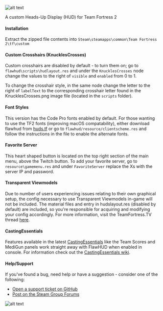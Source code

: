 ![alt text](https://i.imgur.com/2YFHa7X.png)

A custom Heads-Up Display (HUD) for Team Fortress 2

#### Installation
Extract the zipped file contents into `Steam\steamapps\common\Team Fortress 2\tf\custom`

#### Custom Crosshairs (KnucklesCrosses)
Custom crosshairs are disabled by default - to turn them on; go to `flawhud\scripts\hudlayout.res` and under the `KnucklesCrosses` node change the values to the right of `visible` and `enabled` from 0 to 1.

To change the crosshair style, in the same node change the letter to the right of `labelText` to the corresponding crosshair letter found in the KnucklesCrosses.png image file (located in the `scripts` folder).

#### Font Styles
This version has the Code Pro fonts enabled by default. For those wanting to use the TF2 fonts (improving macOS compatability), either download flawhud from [huds.tf](https://huds.tf/forum/showthread.php?tid=252) or go to `flawhud/resource/clientscheme.res` and follow the instructions in the file to enable the alternate fonts.

#### Favorite Server
This heart shaped button is located on the top right section of the main menu, above the Twitch button. To add your favorite server, go to `resource\gamemenu.res` and under `FavoriteServer` replace the Xs with the server IP and password.

#### Transparent Viewmodels
Due to number of users experiencing issues relating to their own graphical setup, the config necessary to use Transparent Viewmodels in-game will not be included. The material files and entry in hudslayout.res (disabled by default) are included, so you're responsible for acquiring and modifying your config accordingly. For more information, visit the TeamFortress.TV thread [here](http://www.teamfortress.tv/21928/transparent-viewmodels-in-any-hud).

#### CastingEssentials
Features available in the latest [CastingEssentials](https://github.com/PazerOP/CastingEssentials/releases) like the Team Scores and MediGun panels work straight away with FlawHUD when enabled in console. For information check out the [CastingEssentials wiki](https://github.com/PazerOP/CastingEssentials/wiki).

#### Help/Support
If you've found a bug, need help or have a suggestion - consider one of the following:
* [Open a support ticket on GitHub](https://github.com/CriticalFlaw/FlawHUD/issues/new)
* [Post on the Steam Group Forums](https://steamcommunity.com/groups/FlawHUD/discussions)

![alt text](https://forthebadge.com/images/badges/designed-in-etch-a-sketch.svg)

